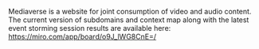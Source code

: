 Mediaverse is a website for joint consumption of video and audio content. 
The current version of subdomains and context map along with the latest event storming session results are available here: https://miro.com/app/board/o9J_lWG8CnE=/
